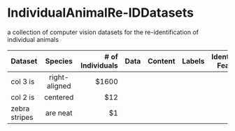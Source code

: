 # IndividualAnimalRe-IDDatasets
a collection of computer vision datasets for the re-identification of individual animals



| Dataset       | Species       | # of Individuals   |Data           |Content        |Labels          |Identifying Feature  | Corresponding Paper |License  |
| ------------- |:-------------:| ------------------:| ------------- |:-------------:| --------------:|:-------------------:| -------------------:| -------:|
| col 3 is      | right-aligned | $1600 |
| col 2 is      | centered      |   $12 |
| zebra stripes | are neat      |    $1 |
